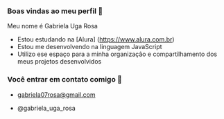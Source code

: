 ### Boas vindas ao meu perfil 💜

Meu nome é Gabriela Uga Rosa 

- Estou estudando na [Alura] (https://www.alura.com.br) 
- Estou me desenvolvendo na linguagem JavaScript
- Utilizo ese espaço para a minha organizaçâo e compartilhamento dos meus projetos desenvolvidos

### Você entrar em contato comigo 📧

- gabriela07rosa@gmail.com

- @gabriela_uga_rosa
